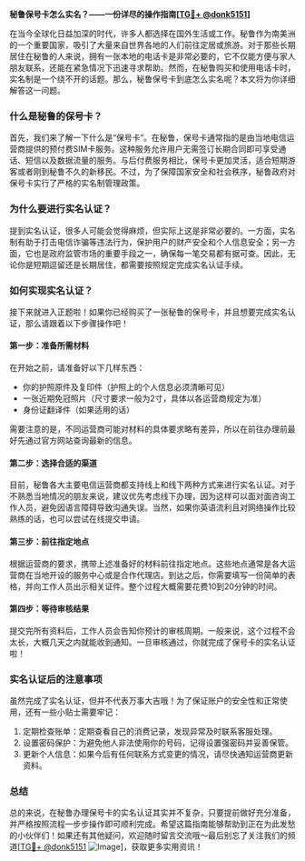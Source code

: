 **秘鲁保号卡怎么实名？——一份详尽的操作指南[[TG💪+ @donk5151](https://t.me/s/donk5151)]**

在当今全球化日益加深的时代，许多人都选择在国外生活或工作。秘鲁作为南美洲的一个重要国家，吸引了大量来自世界各地的人们前往定居或旅游。对于那些长期居住在秘鲁的人来说，拥有一张本地的电话卡是非常必要的，它不仅能方便与家人朋友联系，还能在紧急情况下迅速寻求帮助。然而，在秘鲁购买和使用电话卡时，实名制是一个绕不开的话题。那么，秘鲁保号卡到底怎么实名呢？本文将为你详细解答这一问题。

### 什么是秘鲁的保号卡？

首先，我们来了解一下什么是“保号卡”。在秘鲁，保号卡通常指的是由当地电信运营商提供的预付费SIM卡服务。这种服务允许用户无需签订长期合同即可享受通话、短信以及数据流量的服务。与后付费服务相比，保号卡更加灵活，适合短期游客或者刚到秘鲁不久的新移民。不过，为了保障国家安全和社会秩序，秘鲁政府对保号卡实行了严格的实名制管理政策。

### 为什么要进行实名认证？

提到实名认证，很多人可能会觉得麻烦，但实际上这是非常必要的。一方面，实名制有助于打击电信诈骗等违法行为，保护用户的财产安全和个人信息安全；另一方面，它也是政府监管市场的重要手段之一，确保每一笔交易都有据可查。因此，无论你是短期逗留还是长期居住，都需要按照规定完成实名认证手续。

### 如何实现实名认证？

接下来就进入正题啦！如果你已经购买了一张秘鲁的保号卡，并且想要完成实名认证，那么请跟着以下步骤操作吧！

#### 第一步：准备所需材料

在开始之前，请准备好以下几样东西：
- 你的护照原件及复印件（护照上的个人信息必须清晰可见）
- 一张近期免冠照片（尺寸要求一般为2寸，具体以各运营商规定为准）
- 身份证翻译件（如果适用的话）

需要注意的是，不同运营商可能对材料的具体要求略有差异，所以在前往办理前最好先通过官方网站查询最新的信息。

#### 第二步：选择合适的渠道

目前，秘鲁各大主要电信运营商都支持线上和线下两种方式来进行实名认证。对于不熟悉当地情况的朋友来说，建议优先考虑线下办理，因为这样可以面对面咨询工作人员，避免因语言障碍导致沟通失误。当然，如果你英语流利且对网络操作比较熟练的话，也可以尝试在线提交申请。

#### 第三步：前往指定地点

根据运营商的要求，携带上述准备好的材料前往指定地点。这些地点通常是各大运营商在当地开设的服务中心或是合作代理店。到达之后，你需要填写一份简单的表格，并向工作人员出示相关证件。整个过程大概需要花费10到20分钟的时间。

#### 第四步：等待审核结果

提交完所有资料后，工作人员会告知你预计的审核周期。一般来说，这个过程不会太长，大概几天之内就能收到通知。一旦审核通过，你就完成了保号卡的实名认证啦！

### 实名认证后的注意事项

虽然完成了实名认证，但并不代表万事大吉哦！为了保证账户的安全性和正常使用，还有一些小贴士需要牢记：

1. 定期检查账单：定期查看自己的消费记录，发现异常及时联系客服处理。
2. 设置密码保护：为避免他人非法使用你的号码，记得设置强密码并妥善保管。
3. 更新个人信息：如果今后有任何联系方式变更的情况，请尽快通知运营商更新资料。

### 总结

总的来说，在秘鲁办理保号卡的实名认证其实并不复杂，只要提前做好充分准备，并严格按照流程一步步操作即可顺利完成。希望这篇指南能够帮助到正在为此发愁的小伙伴们！如果还有其他疑问，欢迎随时留言交流哦～最后别忘了关注我们的频道[[TG💪+ @donk5151](https://t.me/s/donk5151) ![Image](https://i.postimg.cc/rwNCRYN7/Snipaste-2025-04-30-17-27-05.png)]，获取更多实用资讯！